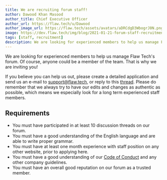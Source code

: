 ```yaml
---
title: We are recruiting forum staff!
author: Dawood Khan Masood
author_title: Chief Executive Officer
author_url: https://flaw.tech/u/Dawood
author_image_url: https://flaw.tech/assets/avatars/aDRCdgD3WbogrJ0N.png
image: https://dev.flaw.tech/img/blog/2021-01-21-forum-staff-recruitment.png
tags: [staff, recruitment]
description: We are looking for experienced members to help us manage Flaw Tech's forum.
---
```


We are looking for experienced members to help us manage Flaw Tech's forum. Of course, anyone could be a member of the team. That is why we are inviting you!

If you believe you can help us out, please create a detailed application and send us an e-mail to [support@flaw.tech](mailto:support@flaw.tech), or reply to this [thread](https://flaw.tech/d/31-we-are-recruiting-staff-members). Please do remember that we always try to have our edits and changes as authentic as possible, which means we especially look for a long term experienced staff members.

## Requirements

- You must have participated in at least 10 discussion threads on our forum.
- You must have a good understanding of the English language and are able to write proper grammar.
- You must have at least one month experience with staff position on any other website, prior to applying here.
- You must have a good understanding of our [Code of Conduct](https://dev.flaw.tech/docs/code-of-conduct) and any other company guidelines.
- You must have an overall good reputation on our forum as a trusted member.